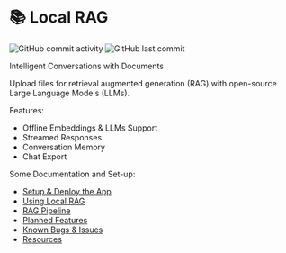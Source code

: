 # 📚 Local RAG

![GitHub commit activity](https://img.shields.io/github/commit-activity/t/safzanpirani/local-rag)
![GitHub last commit](https://img.shields.io/github/last-commit/safzanpirani/local-rag)

Intelligent Conversations with Documents

Upload files for retrieval augmented generation (RAG) with open-source Large Language Models (LLMs).

Features:

- Offline Embeddings & LLMs Support
- Streamed Responses
- Conversation Memory
- Chat Export

Some Documentation and Set-up:

- [Setup & Deploy the App](docs/setup.md)
- [Using Local RAG](docs/usage.md)
- [RAG Pipeline](docs/pipeline.md)
- [Planned Features](docs/todo.md)
- [Known Bugs & Issues](docs/todo.md#known-issues--bugs)
- [Resources](docs/resources.md)
